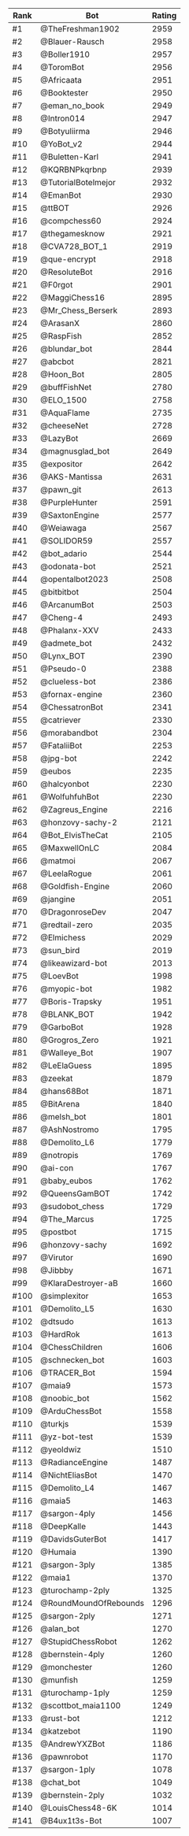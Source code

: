 Rank|Bot|Rating
---|---|---
#1|@TheFreshman1902|2959
#2|@Blauer-Rausch|2958
#3|@Boller1910|2957
#4|@ToromBot|2956
#5|@Africaata|2951
#6|@Booktester|2950
#7|@eman_no_book|2949
#8|@Intron014|2947
#9|@Botyuliirma|2946
#10|@YoBot_v2|2944
#11|@Buletten-Karl|2941
#12|@KQRBNPkqrbnp|2939
#13|@TutorialBotelmejor|2932
#14|@EmanBot|2930
#15|@ttBOT|2926
#16|@compchess60|2924
#17|@thegamesknow|2921
#18|@CVA728_BOT_1|2919
#19|@que-encrypt|2918
#20|@ResoluteBot|2916
#21|@F0rgot|2901
#22|@MaggiChess16|2895
#23|@Mr_Chess_Berserk|2893
#24|@ArasanX|2860
#25|@RaspFish|2852
#26|@blundar_bot|2844
#27|@abcbot|2821
#28|@Hoon_Bot|2805
#29|@buffFishNet|2780
#30|@ELO_1500|2758
#31|@AquaFlame|2735
#32|@cheeseNet|2728
#33|@LazyBot|2669
#34|@magnusglad_bot|2649
#35|@expositor|2642
#36|@AKS-Mantissa|2631
#37|@pawn_git|2613
#38|@PurpleHunter|2591
#39|@SaxtonEngine|2577
#40|@Weiawaga|2567
#41|@SOLIDOR59|2557
#42|@bot_adario|2544
#43|@odonata-bot|2521
#44|@opentalbot2023|2508
#45|@bitbitbot|2504
#46|@ArcanumBot|2503
#47|@Cheng-4|2493
#48|@Phalanx-XXV|2433
#49|@admete_bot|2432
#50|@Lynx_BOT|2390
#51|@Pseudo-0|2388
#52|@clueless-bot|2386
#53|@fornax-engine|2360
#54|@ChessatronBot|2341
#55|@catriever|2330
#56|@morabandbot|2304
#57|@FataliiBot|2253
#58|@jpg-bot|2242
#59|@eubos|2235
#60|@halcyonbot|2230
#61|@WolfuhfuhBot|2230
#62|@Zagreus_Engine|2216
#63|@honzovy-sachy-2|2121
#64|@Bot_ElvisTheCat|2105
#65|@MaxwellOnLC|2084
#66|@matmoi|2067
#67|@LeelaRogue|2061
#68|@Goldfish-Engine|2060
#69|@jangine|2051
#70|@DragonroseDev|2047
#71|@redtail-zero|2035
#72|@Elmichess|2029
#73|@sun_bird|2019
#74|@likeawizard-bot|2013
#75|@LoevBot|1998
#76|@myopic-bot|1982
#77|@Boris-Trapsky|1951
#78|@BLANK_BOT|1942
#79|@GarboBot|1928
#80|@Grogros_Zero|1921
#81|@Walleye_Bot|1907
#82|@LeElaGuess|1895
#83|@zeekat|1879
#84|@hans68Bot|1871
#85|@BitArena|1840
#86|@melsh_bot|1801
#87|@AshNostromo|1795
#88|@Demolito_L6|1779
#89|@notropis|1769
#90|@ai-con|1767
#91|@baby_eubos|1762
#92|@QueensGamBOT|1742
#93|@sudobot_chess|1729
#94|@The_Marcus|1725
#95|@postbot|1715
#96|@honzovy-sachy|1692
#97|@Virutor|1690
#98|@Jibbby|1671
#99|@KlaraDestroyer-aB|1660
#100|@simplexitor|1653
#101|@Demolito_L5|1630
#102|@dtsudo|1613
#103|@HardRok|1613
#104|@ChessChildren|1606
#105|@schnecken_bot|1603
#106|@TRACER_Bot|1594
#107|@maia9|1573
#108|@noobic_bot|1562
#109|@ArduChessBot|1558
#110|@turkjs|1539
#111|@yz-bot-test|1539
#112|@yeoldwiz|1510
#113|@RadianceEngine|1487
#114|@NichtEliasBot|1470
#115|@Demolito_L4|1467
#116|@maia5|1463
#117|@sargon-4ply|1456
#118|@DeepKalle|1443
#119|@DavidsGuterBot|1417
#120|@Humaia|1390
#121|@sargon-3ply|1385
#122|@maia1|1370
#123|@turochamp-2ply|1325
#124|@RoundMoundOfRebounds|1296
#125|@sargon-2ply|1271
#126|@alan_bot|1270
#127|@StupidChessRobot|1262
#128|@bernstein-4ply|1260
#129|@monchester|1260
#130|@munfish|1259
#131|@turochamp-1ply|1259
#132|@scottbot_maia1100|1249
#133|@rust-bot|1212
#134|@katzebot|1190
#135|@AndrewYXZBot|1186
#136|@pawnrobot|1170
#137|@sargon-1ply|1078
#138|@chat_bot|1049
#139|@bernstein-2ply|1032
#140|@LouisChess48-6K|1014
#141|@B4ux1t3s-Bot|1007
